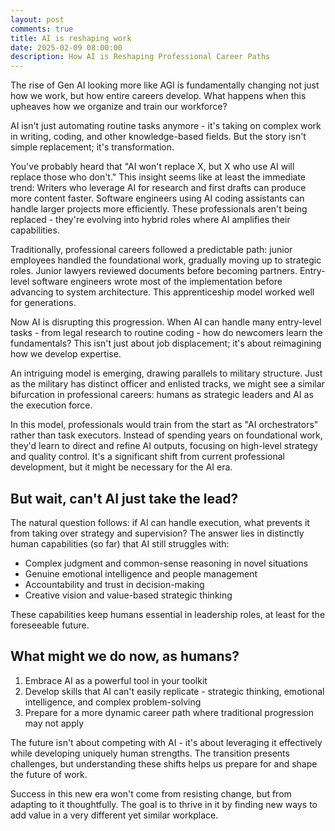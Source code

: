 ```yaml
---
layout: post
comments: true
title: AI is reshaping work
date: 2025-02-09 08:00:00
description: How AI is Reshaping Professional Career Paths
---
```

The rise of Gen AI looking more like AGI is fundamentally changing not just how we work, but how entire careers develop. What happens when this upheaves how we organize and train our workforce?

AI isn't just automating routine tasks anymore - it's taking on complex work in writing, coding, and other knowledge-based fields. But the story isn't simple replacement; it's transformation.

You've probably heard that "AI won't replace X, but X who use AI will replace those who don't." This insight seems like at least the immediate trend: Writers who leverage AI for research and first drafts can produce more content faster. Software engineers using AI coding assistants can handle larger projects more efficiently. These professionals aren't being replaced - they're evolving into hybrid roles where AI amplifies their capabilities.

Traditionally, professional careers followed a predictable path: junior employees handled the foundational work, gradually moving up to strategic roles. Junior lawyers reviewed documents before becoming partners. Entry-level software engineers wrote most of the implementation before advancing to system architecture. This apprenticeship model worked well for generations.

Now AI is disrupting this progression. When AI can handle many entry-level tasks - from legal research to routine coding - how do newcomers learn the fundamentals? This isn't just about job displacement; it's about reimagining how we develop expertise.

An intriguing model is emerging, drawing parallels to military structure. Just as the military has distinct officer and enlisted tracks, we might see a similar bifurcation in professional careers: humans as strategic leaders and AI as the execution force.

In this model, professionals would train from the start as "AI orchestrators" rather than task executors. Instead of spending years on foundational work, they'd learn to direct and refine AI outputs, focusing on high-level strategy and quality control. It's a significant shift from current professional development, but it might be necessary for the AI era.

## But wait, can't AI just take the lead?

The natural question follows: if AI can handle execution, what prevents it from taking over strategy and supervision? The answer lies in distinctly human capabilities (so far) that AI still struggles with:

- Complex judgment and common-sense reasoning in novel situations
- Genuine emotional intelligence and people management
- Accountability and trust in decision-making
- Creative vision and value-based strategic thinking

These capabilities keep humans essential in leadership roles, at least for the foreseeable future.

## What might we do now, as humans?

1. Embrace AI as a powerful tool in your toolkit
2. Develop skills that AI can't easily replicate - strategic thinking, emotional intelligence, and complex problem-solving
3. Prepare for a more dynamic career path where traditional progression may not apply

The future isn't about competing with AI - it's about leveraging it effectively while developing uniquely human strengths. The transition presents challenges, but understanding these shifts helps us prepare for and shape the future of work.

Success in this new era won't come from resisting change, but from adapting to it thoughtfully. The goal is to thrive in it by finding new ways to add value in a very different yet similar workplace.


